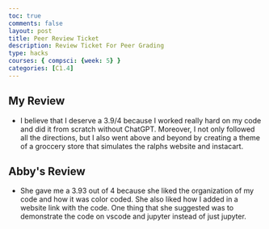 ```yaml
---
toc: true
comments: false
layout: post
title: Peer Review Ticket
description: Review Ticket For Peer Grading
type: hacks
courses: { compsci: {week: 5} }
categories: [C1.4]
---
```

## My Review
- I believe that I deserve a 3.9/4 because I worked really hard on my code and did it from scratch without ChatGPT. Moreover, I not only followed all the directions, but I also went above and beyond by creating a theme of a groccery store that simulates the ralphs website and instacart.

## Abby's Review
- She gave me a 3.93   out of 4 because she liked the organization of my code and how it was color coded. She also liked how I added in a website link with the code. One thing that she suggested was to demonstrate the code on vscode and jupyter instead of just jupyter. 